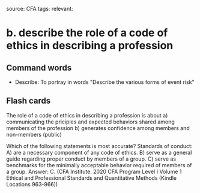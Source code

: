source: CFA
tags: 
relevant: 

# b. describe the role of a code of ethics in describing a profession

## Command words

- Describe: To portray in words "Describe the various forms of event risk"

## Flash cards

The role of a code of ethics in describing a profession is about
a) communicating the priciples and expected behaviors shared among members of the profession 
b) generates confidence among members and non-members (public)


Which of the following statements is most accurate? Standards of conduct:
A) are a necessary component of any code of ethics. 
B) serve as a general guide regarding proper conduct by members of a group. 
C) serve as benchmarks for the minimally acceptable behavior required of members of a group.
Answer: C. 
(CFA Institute. 2020 CFA Program Level I Volume 1 Ethical and Professional Standards and Quantitative Methods (Kindle Locations 963-966))

